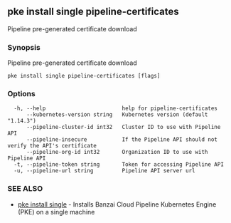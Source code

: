 ## pke install single pipeline-certificates

Pipeline pre-generated certificate download

### Synopsis

Pipeline pre-generated certificate download

```
pke install single pipeline-certificates [flags]
```

### Options

```
  -h, --help                        help for pipeline-certificates
      --kubernetes-version string   Kubernetes version (default "1.14.3")
      --pipeline-cluster-id int32   Cluster ID to use with Pipeline API
      --pipeline-insecure           If the Pipeline API should not verify the API's certificate
      --pipeline-org-id int32       Organization ID to use with Pipeline API
  -t, --pipeline-token string       Token for accessing Pipeline API
  -u, --pipeline-url string         Pipeline API server url
```

### SEE ALSO

* [pke install single](pke_install_single.md)	 - Installs Banzai Cloud Pipeline Kubernetes Engine (PKE) on a single machine

